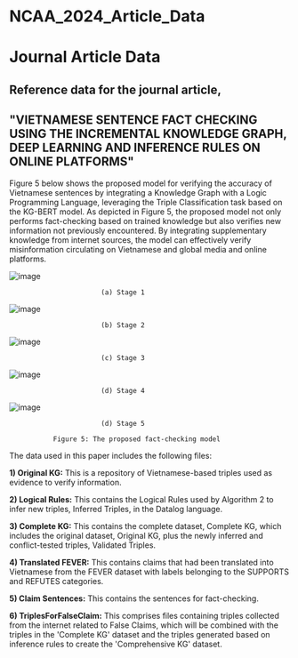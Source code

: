 # NCAA_2024_Article_Data
# Journal Article Data
## Reference data for the journal article, 
## "VIETNAMESE SENTENCE FACT CHECKING USING THE INCREMENTAL KNOWLEDGE GRAPH, DEEP LEARNING AND INFERENCE RULES ON ONLINE PLATFORMS"

Figure 5 below shows the proposed model for verifying the accuracy of Vietnamese sentences by integrating a Knowledge Graph with a Logic Programming Language, leveraging the Triple Classification task based on the KG-BERT model. As depicted in Figure 5, the proposed model not only performs fact-checking based on trained knowledge but also verifies new information not previously encountered. By integrating supplementary knowledge from internet sources, the model can effectively verify misinformation circulating on Vietnamese and global media and online platforms.
 
![image](https://github.com/vhho/NCAA_2024_Article_Data/assets/30404000/ab11cb9f-a7e9-4bdc-8740-e7d59a052762)
 
                           (a) Stage 1

![image](https://github.com/vhho/NCAA_2024_Article_Data/assets/30404000/782870cb-c727-4547-992f-b2a7d0955b44)

                           (b) Stage 2

![image](https://github.com/vhho/NCAA_2024_Article_Data/assets/30404000/8f86b792-c44b-4187-857c-d2a04a33252e)

                           (c) Stage 3

![image](https://github.com/vhho/NCAA_2024_Article_Data/assets/30404000/31c8ba53-c73b-4553-b75c-afa70cb26f46)

                           (d) Stage 4

![image](https://github.com/vhho/NCAA_2024_Article_Data/assets/30404000/34e0c252-8d5d-4385-981a-2b74296d5dcd)

                           (d) Stage 5

               Figure 5: The proposed fact-checking model

The data used in this paper includes the following files:

**1) Original KG:** This is a repository of Vietnamese-based triples used as evidence to verify information.

**2) Logical Rules:** This contains the Logical Rules used by Algorithm 2 to infer new triples, Inferred Triples, in the Datalog language.

**3) Complete KG:** This contains the complete dataset, Complete KG, which includes the original dataset, Original KG, plus the newly inferred and conflict-tested triples, Validated Triples.

**4) Translated FEVER:** This contains claims that had been translated into Vietnamese from the FEVER dataset with labels belonging to the SUPPORTS and REFUTES categories.

**5) Claim Sentences:** This contains the sentences for fact-checking.

**6) TriplesForFalseClaim:** This comprises files containing triples collected from the internet related to False Claims, which will be combined with the triples in the 'Complete KG' dataset and the triples generated based on inference rules to create the 'Comprehensive KG' dataset.

